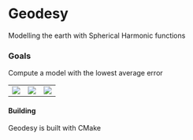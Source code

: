 # Geodesy

Modelling the earth with Spherical Harmonic functions

### Goals

Compute a model with the lowest average error

| | | |
| --- | --- | --- |
|![](tex/media/gif/sph_600.gif) | ![](tex/media/gif/sph_600_2.gif) | ![](tex/media/gif/sph_600_alt.gif) |

#### Building

Geodesy is built with CMake
